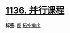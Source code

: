 # [1136. 并行课程](https://leetcode.cn/problems/parallel-courses)

**标签:**  [图](https://leetcode.cn/tag/graph) [拓扑排序](https://leetcode.cn/tag/topological-sort) 